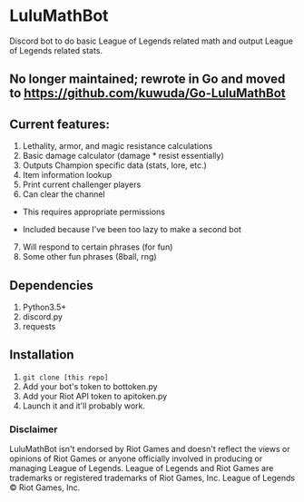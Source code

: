 # LuluMathBot
Discord bot to do basic League of Legends related math and output League of Legends related stats. 

## No longer maintained; rewrote in Go and moved to https://github.com/kuwuda/Go-LuluMathBot

## Current features:
1. Lethality, armor, and magic resistance calculations
2. Basic damage calculator (damage * resist essentially)
3. Outputs Champion specific data (stats, lore, etc.)
4. Item information lookup
5. Print current challenger players
6. Can clear the channel
  + This requires appropriate permissions
  - Included because I've been too lazy to make a second bot
7. Will respond to certain phrases (for fun)
8. Some other fun phrases (8ball, rng)

## Dependencies
1. Python3.5+
2. discord.py
3. requests

## Installation
1. `git clone [this repo]`
2. Add your bot's token to bottoken.py
3. Add your Riot API token to apitoken.py
4. Launch it and it'll probably work.

### Disclaimer
LuluMathBot isn't endorsed by Riot Games and doesn't reflect the views or opinions of Riot Games
or anyone officially involved in producing or managing League of Legends.
League of Legends and Riot Games are trademarks or registered trademarks of Riot Games, Inc. League of Legends © Riot Games, Inc.
